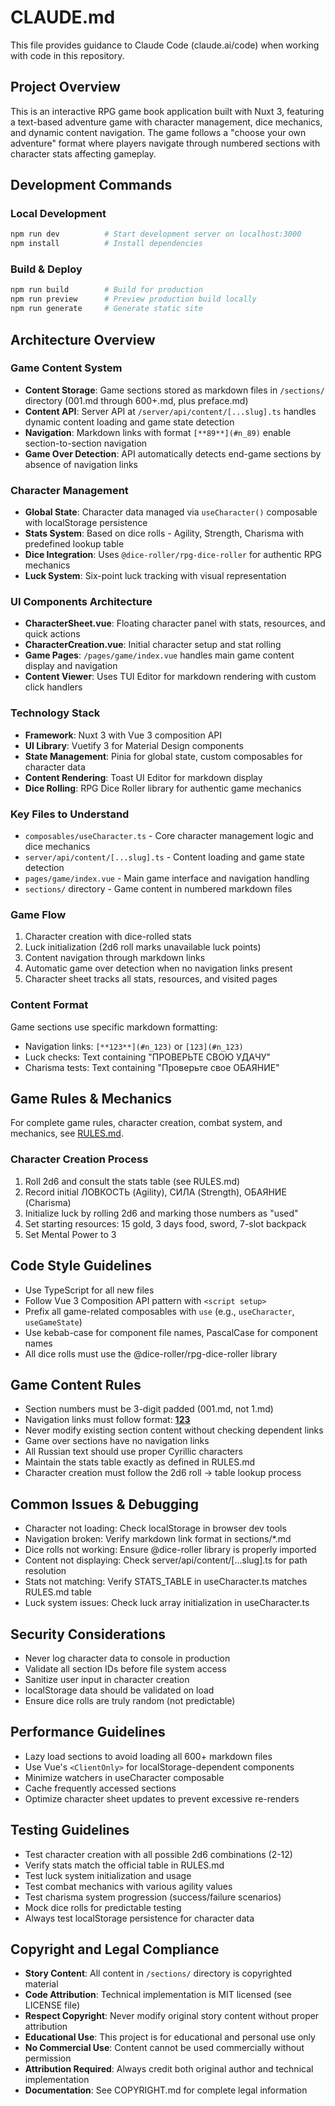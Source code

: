 # CLAUDE.md

This file provides guidance to Claude Code (claude.ai/code) when working with code in this repository.

## Project Overview

This is an interactive RPG game book application built with Nuxt 3, featuring a text-based adventure game with character management, dice mechanics, and dynamic content navigation. The game follows a "choose your own adventure" format where players navigate through numbered sections with character stats affecting gameplay.

## Development Commands

### Local Development
```bash
npm run dev          # Start development server on localhost:3000
npm install          # Install dependencies
```

### Build & Deploy
```bash
npm run build        # Build for production
npm run preview      # Preview production build locally
npm run generate     # Generate static site
```

## Architecture Overview

### Game Content System
- **Content Storage**: Game sections stored as markdown files in `/sections/` directory (001.md through 600+.md, plus preface.md)
- **Content API**: Server API at `/server/api/content/[...slug].ts` handles dynamic content loading and game state detection
- **Navigation**: Markdown links with format `[**89**](#n_89)` enable section-to-section navigation
- **Game Over Detection**: API automatically detects end-game sections by absence of navigation links

### Character Management
- **Global State**: Character data managed via `useCharacter()` composable with localStorage persistence
- **Stats System**: Based on dice rolls - Agility, Strength, Charisma with predefined lookup table
- **Dice Integration**: Uses `@dice-roller/rpg-dice-roller` for authentic RPG mechanics
- **Luck System**: Six-point luck tracking with visual representation

### UI Components Architecture
- **CharacterSheet.vue**: Floating character panel with stats, resources, and quick actions
- **CharacterCreation.vue**: Initial character setup and stat rolling
- **Game Pages**: `/pages/game/index.vue` handles main game content display and navigation
- **Content Viewer**: Uses TUI Editor for markdown rendering with custom click handlers

### Technology Stack
- **Framework**: Nuxt 3 with Vue 3 composition API
- **UI Library**: Vuetify 3 for Material Design components
- **State Management**: Pinia for global state, custom composables for character data
- **Content Rendering**: Toast UI Editor for markdown display
- **Dice Rolling**: RPG Dice Roller library for authentic game mechanics

### Key Files to Understand
- `composables/useCharacter.ts` - Core character management logic and dice mechanics
- `server/api/content/[...slug].ts` - Content loading and game state detection
- `pages/game/index.vue` - Main game interface and navigation handling
- `sections/` directory - Game content in numbered markdown files

### Game Flow
1. Character creation with dice-rolled stats
2. Luck initialization (2d6 roll marks unavailable luck points)
3. Content navigation through markdown links
4. Automatic game over detection when no navigation links present
5. Character sheet tracks all stats, resources, and visited pages

### Content Format
Game sections use specific markdown formatting:
- Navigation links: `[**123**](#n_123)` or `[123](#n_123)`
- Luck checks: Text containing "ПРОВЕРЬТЕ СВОЮ УДАЧУ"
- Charisma tests: Text containing "Проверьте свое ОБАЯНИЕ"

## Game Rules & Mechanics
For complete game rules, character creation, combat system, and mechanics, see [RULES.md](./RULES.md).

### Character Creation Process
1. Roll 2d6 and consult the stats table (see RULES.md)
2. Record initial ЛОВКОСТЬ (Agility), СИЛА (Strength), ОБАЯНИЕ (Charisma)
3. Initialize luck by rolling 2d6 and marking those numbers as "used"
4. Set starting resources: 15 gold, 3 days food, sword, 7-slot backpack
5. Set Mental Power to 3

## Code Style Guidelines
- Use TypeScript for all new files
- Follow Vue 3 Composition API pattern with `<script setup>`
- Prefix all game-related composables with `use` (e.g., `useCharacter`, `useGameState`)
- Use kebab-case for component file names, PascalCase for component names
- All dice rolls must use the @dice-roller/rpg-dice-roller library

## Game Content Rules
- Section numbers must be 3-digit padded (001.md, not 1.md)
- Navigation links must follow format: [**123**](#n_123)
- Never modify existing section content without checking dependent links
- Game over sections have no navigation links
- All Russian text should use proper Cyrillic characters
- Maintain the stats table exactly as defined in RULES.md
- Character creation must follow the 2d6 roll → table lookup process

## Common Issues & Debugging
- Character not loading: Check localStorage in browser dev tools
- Navigation broken: Verify markdown link format in sections/*.md
- Dice rolls not working: Ensure @dice-roller library is properly imported
- Content not displaying: Check server/api/content/[...slug].ts for path resolution
- Stats not matching: Verify STATS_TABLE in useCharacter.ts matches RULES.md table
- Luck system issues: Check luck array initialization in useCharacter.ts

## Security Considerations
- Never log character data to console in production
- Validate all section IDs before file system access
- Sanitize user input in character creation
- localStorage data should be validated on load
- Ensure dice rolls are truly random (not predictable)

## Performance Guidelines
- Lazy load sections to avoid loading all 600+ markdown files
- Use Vue's `<ClientOnly>` for localStorage-dependent components
- Minimize watchers in useCharacter composable
- Cache frequently accessed sections
- Optimize character sheet updates to prevent excessive re-renders

## Testing Guidelines
- Test character creation with all possible 2d6 combinations (2-12)
- Verify stats match the official table in RULES.md
- Test luck system initialization and usage
- Test combat mechanics with various agility values
- Test charisma system progression (success/failure scenarios)
- Mock dice rolls for predictable testing
- Always test localStorage persistence for character data

## Copyright and Legal Compliance
- **Story Content**: All content in `/sections/` directory is copyrighted material
- **Code Attribution**: Technical implementation is MIT licensed (see LICENSE file)
- **Respect Copyright**: Never modify original story content without proper attribution
- **Educational Use**: This project is for educational and personal use only
- **No Commercial Use**: Content cannot be used commercially without permission
- **Attribution Required**: Always credit both original author and technical implementation
- **Documentation**: See COPYRIGHT.md for complete legal information